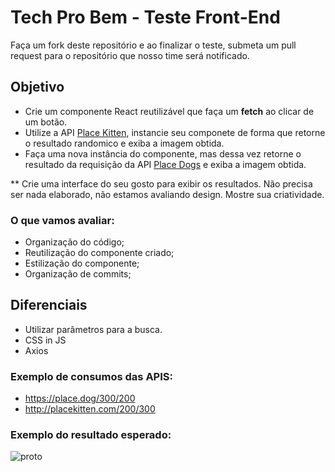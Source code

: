 # Tech Pro Bem - Teste Front-End

Faça um fork deste repositório e ao finalizar o teste, submeta um pull request para o repositório que nosso time será notificado.

## Objetivo
- Crie um componente React reutilizável que faça um **fetch** ao clicar de um botão.
- Utilize a API [Place Kitten](https://placekitten.com/), instancie seu componete de forma que retorne o resultado randomico e exiba a imagem obtida.
- Faça uma nova instância do componente, mas dessa vez retorne o resultado da requisição da API [Place Dogs](https://place.dog/) e exiba a imagem obtida.

** Crie uma interface do seu gosto para exibir os resultados. Não precisa ser nada elaborado, não estamos avaliando design. Mostre sua criatividade. 

### O que vamos avaliar:
- Organização do código;
- Reutilização do componente criado;
- Estilização do componente;
- Organização de commits;

## Diferenciais
- Utilizar parâmetros para a busca.
- CSS in JS
- Axios

### Exemplo de consumos das APIS:
- https://place.dog/300/200
- http://placekitten.com/200/300

### Exemplo do resultado esperado:

![proto](https://user-images.githubusercontent.com/29049644/171073674-80d6c19b-0a01-4bad-b81f-cac0cb424689.gif)

